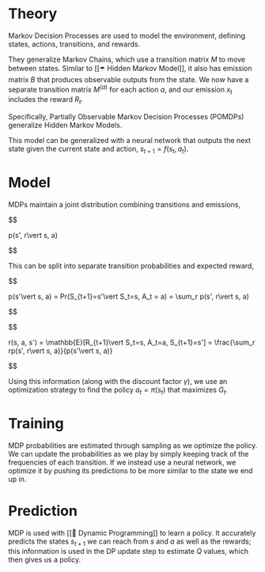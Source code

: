 

# Theory
Markov Decision Processes are used to model the environment, defining states, actions, transitions, and rewards.

They generalize Markov Chains, which use a transition matrix $M$ to move between states. Similar to [[☂️ Hidden Markov Model]], it also has emission matrix $B$ that produces observable outputs from the state. We now have a separate transition matrix $M^{(a)}$ for each action $a$, and our emission $x_t$ includes the reward $R_t$. 

Specifically, Partially Observable Markov Decision Processes (POMDPs) generalize Hidden Markov Models.

This model can be generalized with a neural network that outputs the next state given the current state and action, $s_{t+1} = f(s_{t}, a_t)$.

# Model
MDPs maintain a joint distribution combining transitions and emissions, 

$$

p(s', r\vert s, a)

$$

This can be split into separate transition probabilities and expected reward, 

$$

p(s'\vert s, a) = Pr(S_{t+1}=s'\vert S_t=s, A_t = a) = \sum_r p(s', r\vert s, a)

$$

 

$$

r(s, a, s') = \mathbb{E}[R_{t+1}\vert S_t=s, A_t=a, S_{t+1}=s'] = \frac{\sum_r rp(s', r\vert s, a)}{p(s'\vert s, a)}

$$

Using this information (along with the discount factor $\gamma$), we use an optimization strategy to find the policy $a_t = \pi(s_t)$ that maximizes $G_t$.

# Training
MDP probabilities are estimated through sampling as we optimize the policy. We can update the probabilities as we play by simply keeping track of the frequencies of each transition. If we instead use a neural network, we optimize it by pushing its predictions to be more similar to the state we end up in.

# Prediction
MDP is used with [[🧨 Dynamic Programming]] to learn a policy. It accurately predicts the states $s_{t+1}$ we can reach from $s$ and $a$ as well as the rewards; this information is used in the DP update step to estimate $Q$ values, which then gives us a policy.


